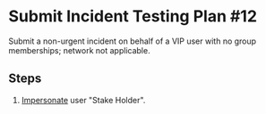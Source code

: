 # Submit Incident Testing Plan #12

Submit a non-urgent incident on behalf of a VIP user with no group memberships; network not applicable.

## Steps

1. [Impersonate](../Impersonation.md) user "Stake Holder".
